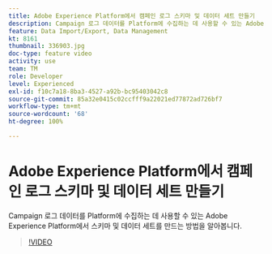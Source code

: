 ```yaml
---
title: Adobe Experience Platform에서 캠페인 로그 스키마 및 데이터 세트 만들기
description: Campaign 로그 데이터를 Platform에 수집하는 데 사용할 수 있는 Adobe Experience Platform에서 스키마 및 데이터 세트를 만드는 방법을 알아봅니다.
feature: Data Import/Export, Data Management
kt: 8161
thumbnail: 336903.jpg
doc-type: feature video
activity: use
team: TM
role: Developer
level: Experienced
exl-id: f10c7a18-8ba3-4527-a92b-bc95403042c8
source-git-commit: 85a32e0415c02ccfff9a22021ed77872ad726bf7
workflow-type: tm+mt
source-wordcount: '68'
ht-degree: 100%

---
```


# Adobe Experience Platform에서 캠페인 로그 스키마 및 데이터 세트 만들기

Campaign 로그 데이터를 Platform에 수집하는 데 사용할 수 있는 Adobe Experience Platform에서 스키마 및 데이터 세트를 만드는 방법을 알아봅니다.

>[!VIDEO](https://video.tv.adobe.com/v/336903?quality=12)
